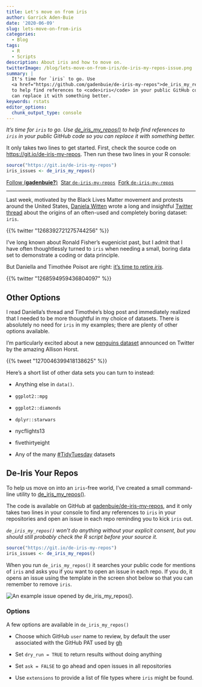 ```yaml
---
title: Let's move on from iris
author: Garrick Aden-Buie
date: '2020-06-09'
slug: lets-move-on-from-iris
categories:
  - Blog
tags:
  - R
  - Scripts
description: About iris and how to move on.
twitterImage: /blog/lets-move-on-from-iris/de-iris-my-repos-issue.png
summary: |
  It's time for `iris` to go. Use 
  <a href="https://github.com/gadenbuie/de-iris-my-repos">de_iris_my_repos()</a> 
  to help find references to <code>iris</code> in your public GitHub code so you
  can replace it with something better.
keywords: rstats
editor_options:
  chunk_output_type: console
---
```


<!-- Links -->

<div class="lead">

*It’s time for `iris` to go. Use [de_iris_my_repos()](https://github.com/gadenbuie/de-iris-my-repos) to help find references to `iris` in your public GitHub code so you can replace it with something better.*

</div>

It only takes two lines to get started.
First, check the source code on <https://git.io/de-iris-my-repos>.
Then run these two lines in your R console:

``` r
source("https://git.io/de-iris-my-repos")
iris_issues <- de_iris_my_repos()
```

<!-- https://buttons.github.io/ -->

<a class="github-button" href="https://github.com/gadenbuie" data-show-count="true" aria-label="Follow @gadenbuie on GitHub">Follow (**gadenbuie?**)</a> 
<a class="github-button" href="https://github.com/gadenbuie/de-iris-my-repos" data-icon="octicon-star" data-show-count="true" aria-label="Star gadenbuie/de-iris-my-repos on GitHub">Star <code>de-iris-my-repos</code></a> 
<a class="github-button" href="https://github.com/gadenbuie/de-iris-my-repos/fork" data-icon="octicon-repo-forked" data-show-count="true" aria-label="Fork gadenbuie/de-iris-my-repos on GitHub">Fork <code>de-iris-my-repos</code></a>

------------------------------------------------------------------------

Last week,
motivated by the Black Lives Matter movement and protests around the United States,
[Daniela Witten](https://www.danielawitten.com/)
wrote a long and insightful
[Twitter thread](https://twitter.com/daniela_witten/status/1268392721275744256)
about the origins of an often-used and completely boring dataset: `iris`.

{{% twitter "1268392721275744256" %}}

I’ve long known about Ronald Fisher’s eugenicist past,
but I admit that I have often thoughtlessly turned to `iris`
when needing a small, boring data set to demonstrate a coding or data principle.

But Daniella and Timothée Poisot are right:
[it’s time to retire *iris*](https://armchairecology.blog/iris-dataset/).

{{% twitter "1268594959436804097" %}}

## Other Options

I read Daniella’s thread and Timothée’s blog post and
immediately realized that I needed to be more thoughtful in my choice of datasets.
There is absolutely no need for `iris` in my examples;
there are plenty of other options available.

I’m particularly excited about a new [penguins dataset](https://github.com/allisonhorst/penguins)
announced on Twitter by the amazing Allison Horst.

{{% tweet "1270046399418138625" %}}

Here’s a short list of other data sets you can turn to instead:

-   Anything else in `data()`.

-   `ggplot2::mpg`

-   `ggplot2::diamonds`

-   `dplyr::starwars`

-   <span class="pkg">nycflights13</span>

-   <span class="pkg">fivethirtyeight</span>

-   Any of the many [#TidyTuesday](https://github.com/rfordatascience/tidytuesday) datasets

## De-Iris Your Repos

To help us move on into an `iris`-free world,
I’ve created a small command-line utility to [de_iris_my_repos()](https://github.com/gadenbuie/de-iris-my-repos).

The code is available on GitHub at [gadenbuie/de-iris-my-repos](https://github.com/gadenbuie/de-iris-my-repos),
and it only takes two lines in your console to find any references to `iris`
in your repositories and open an issue in each repo reminding you to kick `iris` out.

*`de_iris_my_repos()` won’t do anything without your explicit consent, but you should still probably check the R script before your source it.*

``` r
source("https://git.io/de-iris-my-repos")
iris_issues <- de_iris_my_repos()
```

When you run `de_iris_my_repos()` it searches your public code for mentions of `iris`
and asks you if you want to open an issue in each repo.
If you do,
it opens an issue using the template in the screen shot below
so that you can remember to remove `iris`.

![An example issue opened by `de_iris_my_repos()`.](full-example-issue.png)

### Options

A few options are available in `de_iris_my_repos()`

-   Choose which GitHub `user` name to review, by default the user associated with the GitHub PAT used by [gh](https://github.com/r-lib/gh)

-   Set `dry_run = TRUE` to return results without doing anything

-   Set `ask = FALSE` to go ahead and open issues in all repositories

-   Use `extensions` to provide a list of file types where `iris` might be found.
